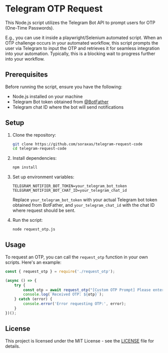 # Telegram OTP Request

This Node.js script utilizes the Telegram Bot API to prompt users for OTP (One-Time Passwords). 

E.g., you can use it inside a playwright/Selenium automated script.
When an OTP challenge occurs in your automated workflow, this script prompts the user via Telegram to input the OTP and retrieves it for seamless integration into your automation.
Typically, this is a blocking wait to progress further into your workflow.

## Prerequisites

Before running the script, ensure you have the following:

- Node.js installed on your machine
- Telegram Bot token obtained from [@BotFather](https://t.me/BotFather)
- Telegram chat ID where the bot will send notifications

## Setup

1. Clone the repository:

   ```bash
   git clone https://github.com/soraxas/telegram-request-code
   cd telegram-request-code
   ```

2. Install dependencies:

   ```bash
   npm install
   ```

3. Set up environment variables:

   ```
   TELEGRAM_NOTIFIER_BOT_TOKEN=your_telegram_bot_token
   TELEGRAM_NOTIFIER_BOT_CHAT_ID=your_telegram_chat_id
   ```

   Replace `your_telegram_bot_token` with your actual Telegram bot token obtained from BotFather, and `your_telegram_chat_id` with the chat ID where request should be sent.

4. Run the script:

   ```bash
   node request_otp.js
   ```

## Usage

To request an OTP, you can call the `request_otp` function in your own scripts. Here's an example:

```javascript
const { request_otp } = require('./request_otp');

(async () => {
    try {
        const otp = await request_otp("[Custom OTP Prompt] Please enter the OTP here:");
        console.log(`Received OTP: ${otp}`);
    } catch (error) {
        console.error('Error requesting OTP:', error);
    }
})();
```

## License

This project is licensed under the MIT License - see the [LICENSE](LICENSE) file for details.
